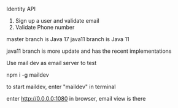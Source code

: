 Identity API

1. Sign up a user and validate email
2. Validate Phone number


master branch is Java 17
java11 branch is Java 11

java11 branch is more update and has the recent implementations



Use mail dev as email server to test

npm i -g maildev

to start maildev, enter "maildev" in terminal

enter http://0.0.0.0:1080 in browser, email view is there